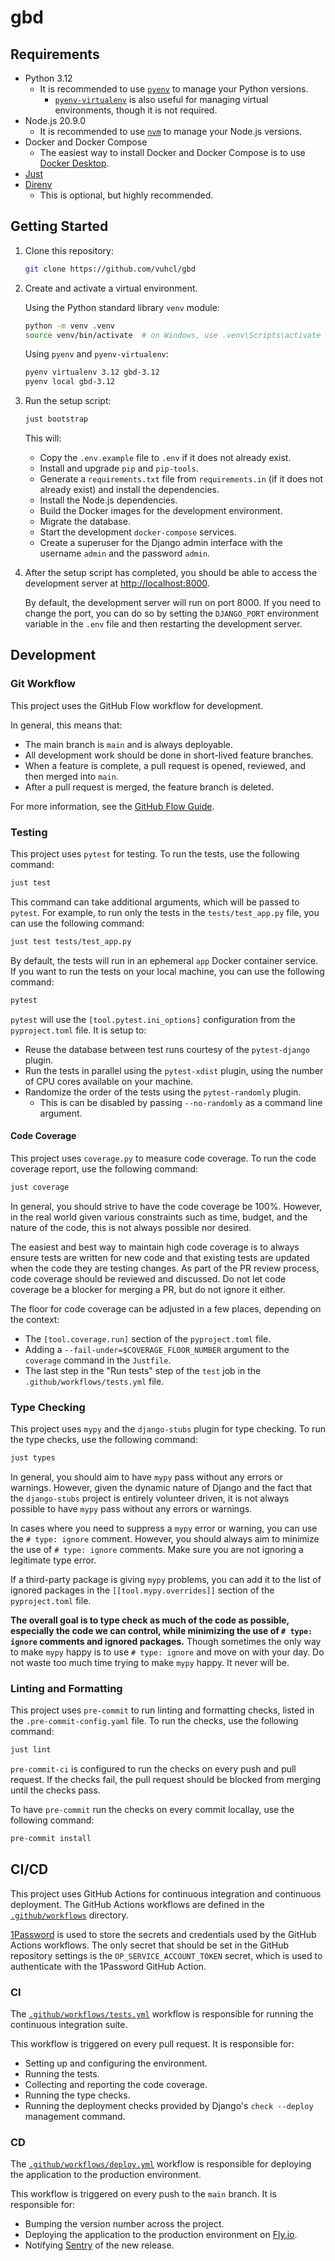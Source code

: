 # gbd

## Requirements

-   Python 3.12
    -   It is recommended to use [`pyenv`](https://github.com/pyenv/pyenv) to manage your Python versions.
        -   [`pyenv-virtualenv`](https://github.com/pyenv/pyenv-virtualenv) is also useful for managing virtual environments, though it is not required.
-   Node.js 20.9.0
    -   It is recommended to use [`nvm`](https://github.com/nvm-sh/nvm) to manage your Node.js versions.
-   Docker and Docker Compose
    -   The easiest way to install Docker and Docker Compose is to use [Docker Desktop](https://www.docker.com/products/docker-desktop).
-   [Just](https://github.com/casey/just)
-   [Direnv](https://direnv.net/)
    -   This is optional, but highly recommended.

## Getting Started

1. Clone this repository:

    ```sh
    git clone https://github.com/vuhcl/gbd
    ```

2. Create and activate a virtual environment.

    Using the Python standard library `venv` module:

    ```sh
    python -m venv .venv
    source venv/bin/activate  # on Windows, use .venv\Scripts\activate
    ```

    Using `pyenv` and `pyenv-virtualenv`:

    ```sh
    pyenv virtualenv 3.12 gbd-3.12
    pyenv local gbd-3.12
    ```

3. Run the setup script:

    ```sh
    just bootstrap
    ```

    This will:

    - Copy the `.env.example` file to `.env` if it does not already exist.
    - Install and upgrade `pip` and `pip-tools`.
    - Generate a `requirements.txt` file from `requirements.in` (if it does not already exist) and install the dependencies.
    - Install the Node.js dependencies.
    - Build the Docker images for the development environment.
    - Migrate the database.
    - Start the development `docker-compose` services.
    - Create a superuser for the Django admin interface with the username `admin` and the password `admin`.

4. After the setup script has completed, you should be able to access the development server at [http://localhost:8000](http://localhost:8000).

    By default, the development server will run on port 8000. If you need to change the port, you can do so by setting the `DJANGO_PORT` environment variable in the `.env` file and then restarting the development server.

## Development

### Git Workflow

This project uses the GitHub Flow workflow for development.

In general, this means that:

-   The main branch is `main` and is always deployable.
-   All development work should be done in short-lived feature branches.
-   When a feature is complete, a pull request is opened, reviewed, and then merged into `main`.
-   After a pull request is merged, the feature branch is deleted.

For more information, see the [GitHub Flow Guide](https://guides.github.com/introduction/flow/).

### Testing

This project uses `pytest` for testing. To run the tests, use the following command:

```sh
just test
```

This command can take additional arguments, which will be passed to `pytest`. For example, to run only the tests in the `tests/test_app.py` file, you can use the following command:

```sh
just test tests/test_app.py
```

By default, the tests will run in an ephemeral `app` Docker container service. If you want to run the tests on your local machine, you can use the following command:

```sh
pytest
```

`pytest` will use the `[tool.pytest.ini_options]` configuration from the `pyproject.toml` file. It is setup to:

-   Reuse the database between test runs courtesy of the `pytest-django` plugin.
-   Run the tests in parallel using the `pytest-xdist` plugin, using the number of CPU cores available on your machine.
-   Randomize the order of the tests using the `pytest-randomly` plugin.
    -   This is can be disabled by passing `--no-randomly` as a command line argument.

#### Code Coverage

This project uses `coverage.py` to measure code coverage. To run the code coverage report, use the following command:

```sh
just coverage
```

In general, you should strive to have the code coverage be 100%. However, in the real world given various constraints such as time, budget, and the nature of the code, this is not always possible nor desired.

The easiest and best way to maintain high code coverage is to always ensure tests are written for new code and that existing tests are updated when the code they are testing changes. As part of the PR review process, code coverage should be reviewed and discussed. Do not let code coverage be a blocker for merging a PR, but do not ignore it either.

The floor for code coverage can be adjusted in a few places, depending on the context:

-   The `[tool.coverage.run]` section of the `pyproject.toml` file.
-   Adding a `--fail-under=$COVERAGE_FLOOR_NUMBER` argument to the `coverage` command in the `Justfile`.
-   The last step in the "Run tests" step of the `test` job in the `.github/workflows/tests.yml` file.

### Type Checking

This project uses `mypy` and the `django-stubs` plugin for type checking. To run the type checks, use the following command:

```sh
just types
```

In general, you should aim to have `mypy` pass without any errors or warnings. However, given the dynamic nature of Django and the fact that the `django-stubs` project is entirely volunteer driven, it is not always possible to have `mypy` pass without any errors or warnings.

In cases where you need to suppress a `mypy` error or warning, you can use the `# type: ignore` comment. However, you should always aim to minimize the use of `# type: ignore` comments. Make sure you are not ignoring a legitimate type error.

If a third-party package is giving `mypy` problems, you can add it to the list of ignored packages in the `[[tool.mypy.overrides]]` section of the `pyproject.toml` file.

**The overall goal is to type check as much of the code as possible, especially the code we can control, while minimizing the use of `# type: ignore` comments and ignored packages.** Though sometimes the only way to make `mypy` happy is to use `# type: ignore` and move on with your day. Do not waste too much time trying to make `mypy` happy. It never will be.

### Linting and Formatting

This project uses `pre-commit` to run linting and formatting checks, listed in the `.pre-commit-config.yaml` file. To run the checks, use the following command:

```sh
just lint
```

`pre-commit-ci` is configured to run the checks on every push and pull request. If the checks fail, the pull request should be blocked from merging until the checks pass.

To have `pre-commit` run the checks on every commit locallay, use the following command:

```sh
pre-commit install
```

## CI/CD

This project uses GitHub Actions for continuous integration and continuous deployment. The GitHub Actions workflows are defined in the [`.github/workflows`](.github/workflows) directory.

[1Password](https://1password.com/) is used to store the secrets and credentials used by the GitHub Actions workflows. The only secret that should be set in the GitHub repository settings is the `OP_SERVICE_ACCOUNT_TOKEN` secret, which is used to authenticate with the 1Password GitHub Action.

### CI

The [`.github/workflows/tests.yml`](.github/workflows/tests.yml) workflow is responsible for running the continuous integration suite.

This workflow is triggered on every pull request. It is responsible for:

-   Setting up and configuring the environment.
-   Running the tests.
-   Collecting and reporting the code coverage.
-   Running the type checks.
-   Running the deployment checks provided by Django's `check --deploy` management command.

### CD

The [`.github/workflows/deploy.yml`](.github/workflows/deploy.yml) workflow is responsible for deploying the application to the production environment.

This workflow is triggered on every push to the `main` branch. It is responsible for:

-   Bumping the version number across the project.
-   Deploying the application to the production environment on [Fly.io](https://fly.io/).
-   Notifying [Sentry](https://sentry.io/) of the new release.
